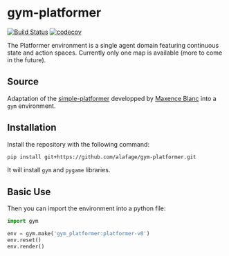 # gym-platformer

[![Build Status](https://travis-ci.com/alafage/gym-platformer.svg?branch=master)](https://travis-ci.com/alafage/gym-platformer)
[![codecov](https://codecov.io/gh/alafage/gym-platformer/branch/master/graph/badge.svg)](https://codecov.io/gh/alafage/gym-platformer)

The Platformer environment is a single agent domain featuring continuous state and action spaces. Currently only one map is available (more to come in the future).

## Source

Adaptation of the [simple-platformer](https://github.com/maxenceblanc/simple-platformer) developped by [Maxence Blanc](https://github.com/maxenceblanc) into a `gym` environment.

## Installation

Install the repository with the following command:

```sh
pip install git+https://github.com/alafage/gym-platformer.git
```
It will install `gym` and `pygame` libraries.

## Basic Use

Then you can import the environment into a python file:

```python
import gym

env = gym.make('gym_platformer:platformer-v0')
env.reset()
env.render()
```
